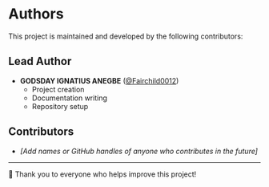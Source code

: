 # Authors

This project is maintained and developed by the following contributors:

## Lead Author
- **GODSDAY IGNATIUS ANEGBE** ([@Fairchild0012](https://github.com/Fairchild0012)) 
  - Project creation  
  - Documentation writing  
  - Repository setup  

## Contributors
- _[Add names or GitHub handles of anyone who contributes in the future]_  

---

🙌 Thank you to everyone who helps improve this project!
